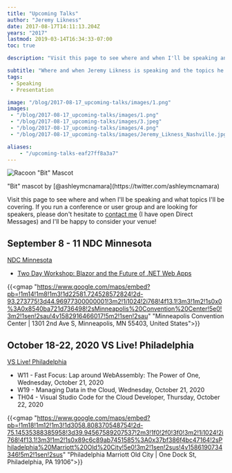```yaml
---
title: "Upcoming Talks"
author: "Jeremy Likness"
date: 2017-08-17T14:11:13.204Z
years: "2017"
lastmod: 2019-03-14T16:34:33-07:00
toc: true

description: "Visit this page to see where and when I'll be speaking and what topics I'll be covering."

subtitle: "Where and when Jeremy Likness is speaking and the topics he will cover."
tags:
 - Speaking
 - Presentation 

image: "/blog/2017-08-17_upcoming-talks/images/1.png" 
images:
 - "/blog/2017-08-17_upcoming-talks/images/1.png" 
 - "/blog/2017-08-17_upcoming-talks/images/3.jpeg" 
 - "/blog/2017-08-17_upcoming-talks/images/4.png" 
 - "/blog/2017-08-17_upcoming-talks/images/Jeremy_Likness_Nashville.jpg" 

aliases:
    - "/upcoming-talks-eaf27ff8a3a7"
---
```


![Racoon "Bit" Mascot](/blog/2017-08-17_upcoming-talks/images/1.png)
<figcaption>"Bit" mascot by [@ashleymcnamara](https://twitter.com/ashleymcnamara)</figcaption>

Visit this page to see where and when I'll be speaking and what topics I'll be covering. If you run a conference or user group and are looking for speakers, please don't hesitate to <i class="fab fa-twitter"></i> [contact me](https://twitter.com/messages/compose?recipient_id=jeremylikness) (I have open Direct Messages) and I'll be happy to consider your venue!

## September 8 - 11 NDC Minnesota

[NDC Minnesota](https://ndcminnesota.com/)

* [Two Day Workshop: Blazor and the Future of .NET Web Apps](https://ndcminnesota.com/workshop/blazor-and-the-future-of-net-web-apps/)

{{<gmap "https://www.google.com/maps/embed?pb=!1m14!1m8!1m3!1d22581.724528572824!2d-93.273775!3d44.96977300000001!3m2!1i1024!2i768!4f13.1!3m3!1m2!1s0x0%3A0x8540ba721d736498!2sMinneapolis%20Convention%20Center!5e0!3m2!1sen!2sau!4v1582916466017!5m2!1sen!2sau" "Minneapolis Convention Center | 1301 2nd Ave S, Minneapolis, MN 55403, United States">}}

## October 18-22, 2020 VS Live! Philadelphia

[VS Live! Philadelphia](https://vslive.com/events/philadelphia-2020/home.aspx)

* W11 - Fast Focus: Lap around WebAssembly: The Power of One, Wednesday, October 21, 2020
* W19 - Managing Data in the Cloud, Wednesday, October 21, 2020
* TH04 - Visual Studio Code for the Cloud Developer, Thursday, October 22, 2020

{{<gmap "https://www.google.com/maps/embed?pb=!1m18!1m12!1m3!1d3058.808370548754!2d-75.14535388385958!3d39.94567589207537!2m3!1f0!2f0!3f0!3m2!1i1024!2i768!4f13.1!3m3!1m2!1s0x89c6c89ab7451585%3A0x37bf386f4bc47164!2sPhiladelphia%20Marriott%20Old%20City!5e0!3m2!1sen!2sus!4v1586190734346!5m2!1sen!2sus" "Philadelphia Marriott Old City | One Dock St, Philadelphia, PA 19106">}}
